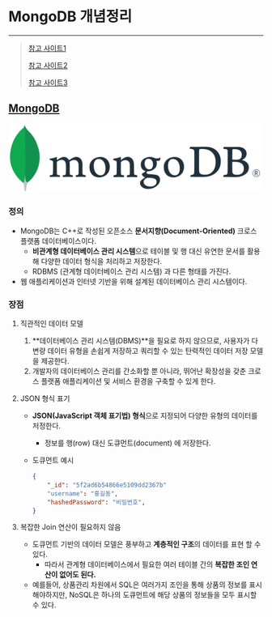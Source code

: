 # MongoDB 개념정리

---

>[참고 사이트1](https://hoing.io/archives/1379)
>
>[참고 사이트2](https://www.ibm.com/kr-ko/cloud/learn/mongodb)
>
>[참고 사이트3](https://velog.io/@ckstn0777/MongoDB%EB%9E%80)

## [MongoDB](https://www.mongodb.com/)

<img src="./images/MongoDB로고.png" width="500">

### 정의

- MongoDB는 C++로 작성된 오픈소스 **문서지향(Document-Oriented)** 크로스 플랫폼 데이터베이스이다.
  - **비관계형 데이터베이스 관리 시스템**으로 테이블 및 행 대신 유연한 문서를 활용해 다양한 데이터 형식을 처리하고 저장한다.
  - RDBMS (관계형 데이터베이스 관리 시스템) 과 다른 형태를 가진다. 
- 웹 애플리케이션과 인터넷 기반을 위해 설계된 데이터베이스 관리 시스템이다. 

### 장점

1. 직관적인 데이터 모델

   1. **데이터베이스 관리 시스템(DBMS)**을 필요로 하지 않으므로, 사용자가 다변량 데이터 유형을 손쉽게 저장하고 쿼리할 수 있는 탄력적인 데이터 저장 모델을 제공한다. 
   2. 개발자의 데이터베이스 관리를 간소화할 뿐 아니라, 뛰어난 확장성을 갖춘 크로스 플랫폼 애플리케이션 및 서비스 환경을 구축할 수 있게 한다. 

2. JSON 형식 표기 

   - **JSON(JavaScript 객체 표기법) 형식**으로 지정되어 다양한 유형의 데이터를 저정한다. 

     - 정보를 행(row) 대신 도큐먼트(document) 에 저장한다. 

   - 도큐먼트 예시 

     ```Json
     {
         "_id": "5f2ad6b54866e5109dd2367b"
         "username": "홍길동",
         "hashedPassword": "비밀번호",
     }
     ```

3. 복잡한 Join 연산이 필요하지 않음 

   - 도큐먼트 기반의 데이터 모델은 풍부하고 **계층적인 구조**의 데이터를 표현 할 수 있다.
     - 따라서 관계형 데이터베이스에서 필요한 여러 테이블 간의 **복잡한 조인 연산이 없어도 된다.**
   - 예를들어, 상품관리 차원에서 SQL은 여러가지 조인을 통해 상품의 정보를 표시해야하지만, NoSQL은 하나의 도큐먼트에 해당 상품의 정보들을 모두 표시할 수 있다. 